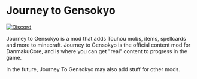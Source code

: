 # Journey to Gensokyo
[![Discord](https://discordapp.com/api/guilds/310865601566343170/widget.png)](https://discord.gg/tahK54V)

Journey to Gensokyo is a mod that adds Touhou mobs, items, spellcards and more to minecraft. Journey to Gensokyo is the official content mod for DanmakuCore, and is where you can get "real" content to progress in the game.

In the future, Journey To Gensokyo may also add stuff for other mods.